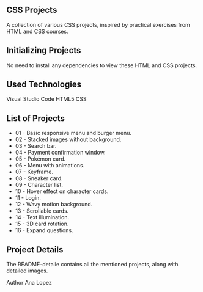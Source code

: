 ## CSS Projects

A collection of various CSS projects, inspired by practical exercises from HTML and CSS courses.

## Initializing Projects
No need to install any dependencies to view these HTML and CSS projects.

## Used Technologies
Visual Studio Code
HTML5
CSS

## List of Projects
- 01 - Basic responsive menu and burger menu.
- 02 - Stacked images without background.
- 03 - Search bar.
- 04 - Payment confirmation window.
- 05 - Pokémon card.
- 06 - Menu with animations.
- 07 - Keyframe.
- 08 - Sneaker card.
- 09 - Character list.
- 10 - Hover effect on character cards.
- 11 - Login.
- 12 - Wavy motion background.
- 13 - Scrollable cards.
- 14 - Text illumination.
- 15 - 3D card rotation.
- 16 - Expand questions.

## Project Details
The README-detalle contains all the mentioned projects, along with detailed images.

Author
Ana Lopez
